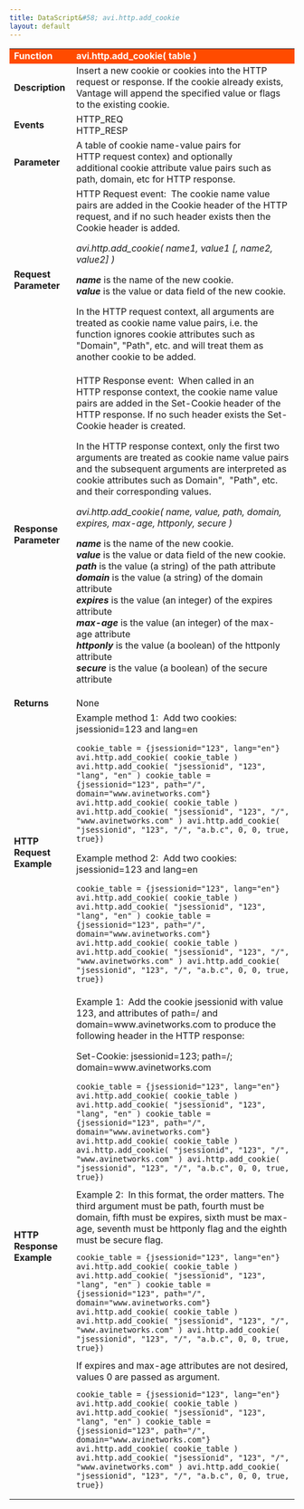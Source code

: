 ```yaml
---
title: DataScript&#58; avi.http.add_cookie
layout: default
---
```

<table class="table table-hover"> 
 <tbody> 
  <tr bgcolor="ff4b00"> 
   <td width="100"> <font size="3" color="white"><strong>Function</strong></font> </td> 
   <td width="600"><font color="white"><b>avi.http.add_cookie( table )</b></font></td> 
  </tr> 
  <tr> 
   <td width="100"> <font size="3"><strong>Description</strong></font> </td> 
   <td width="600">Insert a new cookie or cookies into the HTTP request or response. If the cookie already exists, Vantage will append the specified value or flags to the existing cookie.</td> 
  </tr> 
  <tr> 
   <td width="100"> <font size="3"><strong>Events</strong></font> </td> 
   <td width="600">HTTP_REQ<br> HTTP_RESP</td> 
  </tr> 
  <tr> 
   <td width="100"> <font size="3"><strong>Parameter</strong></font> </td> 
   <td width="600">A&nbsp;table of cookie name-value pairs for HTTP&nbsp;request contex) and optionally additional&nbsp;cookie attribute value pairs such as path, domain, etc for HTTP&nbsp;response.</td> 
  </tr> 
  <tr> 
   <td width="100"> <font size="3"><strong>Request Parameter</strong></font> </td> 
   <td width="600">HTTP Request event: &nbsp;The cookie name value pairs are added in the&nbsp;Cookie header of the HTTP request, and if no such header exists then the Cookie header is added.<p></p> <p><em>avi.http.add_cookie( name1, value1 [, name2, value2] )</em></p> <p><strong><em>name</em></strong> is the name of the new cookie.<br> <strong><em>value</em></strong> is the value or data field of the new cookie.</p> <p>In the HTTP request context, all arguments are treated as cookie name value pairs, i.e. the function&nbsp;ignores cookie attributes such as "Domain", "Path", etc. and will treat them as another cookie to be added.</p></td> 
  </tr> 
  <tr> 
   <td width="100"> <font size="3"><strong>Response Parameter</strong></font> </td> 
   <td width="600">HTTP Response event: &nbsp;When called in an HTTP&nbsp;response context, the cookie name value pairs are added in the&nbsp;Set-Cookie header of the HTTP&nbsp;response. If no such header exists the Set-Cookie header is created.<p></p> <p>In the HTTP&nbsp;response context, only the first two arguments are treated as cookie name value&nbsp;pairs and the subsequent arguments are interpreted as cookie attributes such as Domain", &nbsp;"Path", etc. and their corresponding values.</p> <p><em>avi.http.add_cookie( name, value, path, domain, expires, max-age, httponly, secure )</em></p> <p><em><strong>name</strong></em> is the name of the new cookie.<br> <strong><em>value</em></strong> is the value or data field of the new cookie.<br> <strong><em>path</em></strong> is the value (a string) of the path attribute<br> <strong><em>domain</em></strong> is the value (a string) of the domain attribute<br> <strong><em>expires</em></strong> is the value (an integer) of the expires attribute<br> <strong><em>max-age</em></strong> is the value (an integer) of the max-age attribute<br> <strong><em>httponly</em></strong> is the value (a boolean) of the httponly attribute<br> <strong><em>secure</em></strong> is the value (a boolean) of the secure attribute</p></td> 
  </tr> 
  <tr> 
   <td width="100"> <font size="3"><strong>Returns</strong></font> </td> 
   <td width="600">None</td> 
  </tr> 
  <tr> 
   <td width="100"> <font size="3"><strong>HTTP Request Example</strong></font> </td> 
   <td width="600">Example method 1: &nbsp;Add two cookies: jsessionid=123 and lang=en<p></p> 
    <!-- Crayon Syntax Highlighter v2.7.1 --> <pre><code class="language-lua">cookie_table = {jsessionid="123", lang="en"}
avi.http.add_cookie( cookie_table ) avi.http.add_cookie( "jsessionid", "123", "lang", "en" ) cookie_table = {jsessionid="123", path="/", domain="www.avinetworks.com"}
avi.http.add_cookie( cookie_table ) avi.http.add_cookie( "jsessionid", "123", "/", "www.avinetworks.com" ) avi.http.add_cookie( "jsessionid", "123", "/", "a.b.c", 0, 0, true, true})</code></pre> 
    <!-- [Format Time: 0.0014 seconds] --> <p> Example method 2: &nbsp;Add two cookies: jsessionid=123 and lang=en</p> 
    <!-- Crayon Syntax Highlighter v2.7.1 --> <pre><code class="language-lua">cookie_table = {jsessionid="123", lang="en"}
avi.http.add_cookie( cookie_table ) avi.http.add_cookie( "jsessionid", "123", "lang", "en" ) cookie_table = {jsessionid="123", path="/", domain="www.avinetworks.com"}
avi.http.add_cookie( cookie_table ) avi.http.add_cookie( "jsessionid", "123", "/", "www.avinetworks.com" ) avi.http.add_cookie( "jsessionid", "123", "/", "a.b.c", 0, 0, true, true})</code></pre> 
    <!-- [Format Time: 0.0011 seconds] --> <p> </p></td> 
  </tr> 
  <tr> 
   <td width="100"> <font size="3"><strong>HTTP Response Example</strong></font> </td> 
   <td width="600">Example 1: &nbsp;Add the cookie jsessionid with value 123, and attributes of path=/ and domain=www.avinetworks.com to produce the following header in the HTTP&nbsp;response:<p></p> <p>Set-Cookie: jsessionid=123; path=/; domain=www.avinetworks.com<br> 
     <!-- Crayon Syntax Highlighter v2.7.1 --> </p><pre><code class="language-lua">cookie_table = {jsessionid="123", lang="en"}
avi.http.add_cookie( cookie_table ) avi.http.add_cookie( "jsessionid", "123", "lang", "en" ) cookie_table = {jsessionid="123", path="/", domain="www.avinetworks.com"}
avi.http.add_cookie( cookie_table ) avi.http.add_cookie( "jsessionid", "123", "/", "www.avinetworks.com" ) avi.http.add_cookie( "jsessionid", "123", "/", "a.b.c", 0, 0, true, true})</code></pre> 
    <!-- [Format Time: 0.0016 seconds] --> <span style="font-weight: 400;">Example 2: &nbsp;In this format, the order matters. The third argument must be path, fourth must be domain, fifth must be expires,&nbsp;sixth must be max-age, seventh must be httponly flag and the eighth must be secure flag.<br> 
     <!-- Crayon Syntax Highlighter v2.7.1 --> <pre><code class="language-lua">cookie_table = {jsessionid="123", lang="en"}
avi.http.add_cookie( cookie_table ) avi.http.add_cookie( "jsessionid", "123", "lang", "en" ) cookie_table = {jsessionid="123", path="/", domain="www.avinetworks.com"}
avi.http.add_cookie( cookie_table ) avi.http.add_cookie( "jsessionid", "123", "/", "www.avinetworks.com" ) avi.http.add_cookie( "jsessionid", "123", "/", "a.b.c", 0, 0, true, true})</code></pre> 
     <!-- [Format Time: 0.0011 seconds] --> <span style="font-weight: 400;">If expires and max-age attributes are not desired, values&nbsp;0 are passed as argument.<br> 
      <!-- Crayon Syntax Highlighter v2.7.1 --> <pre><code class="language-lua">cookie_table = {jsessionid="123", lang="en"}
avi.http.add_cookie( cookie_table ) avi.http.add_cookie( "jsessionid", "123", "lang", "en" ) cookie_table = {jsessionid="123", path="/", domain="www.avinetworks.com"}
avi.http.add_cookie( cookie_table ) avi.http.add_cookie( "jsessionid", "123", "/", "www.avinetworks.com" ) avi.http.add_cookie( "jsessionid", "123", "/", "a.b.c", 0, 0, true, true})</code></pre> 
      <!-- [Format Time: 0.0015 seconds] --> </span></span></td> 
  </tr> 
 </tbody> 
</table>